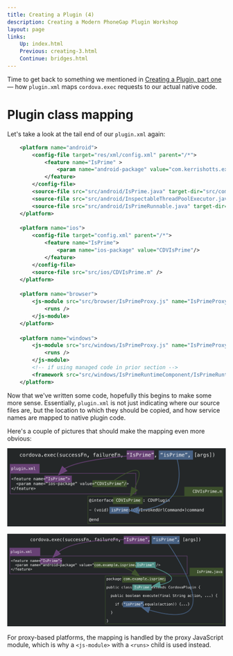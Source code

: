 ```yaml
---
title: Creating a Plugin (4)
description: Creating a Modern PhoneGap Plugin Workshop
layout: page
links:
    Up: index.html
    Previous: creating-3.html
    Continue: bridges.html
---
```


Time to get back to something we mentioned in [Creating a Plugin, part one](./creating.md) &mdash; how `plugin.xml` maps `cordova.exec` requests to our actual native code.

# Plugin class mapping

Let's take a look at the tail end of our `plugin.xml` again:

```xml
    <platform name="android">
        <config-file target="res/xml/config.xml" parent="/*">
            <feature name="IsPrime" >
                <param name="android-package" value="com.kerrishotts.example.isprime.IsPrime"/>
            </feature>
        </config-file>
        <source-file src="src/android/IsPrime.java" target-dir="src/com/kerrishotts/example/isprime" />
        <source-file src="src/android/InspectableThreadPoolExecutor.java" target-dir="src/com/kerrishotts/example/isprime" />
        <source-file src="src/android/IsPrimeRunnable.java" target-dir="src/com/kerrishotts/example/isprime" />
    </platform>

    <platform name="ios">
        <config-file target="config.xml" parent="/*">
            <feature name="IsPrime">
                <param name="ios-package" value="CDVIsPrime"/>
            </feature>
        </config-file>
        <source-file src="src/ios/CDVIsPrime.m" />
    </platform>

    <platform name="browser">
        <js-module src="src/browser/IsPrimeProxy.js" name="IsPrimeProxy">
            <runs />
        </js-module>
    </platform>

    <platform name="windows">
        <js-module src="src/windows/IsPrimeProxy.js" name="IsPrimeProxy">
            <runs />
        </js-module>
        <!-- if using managed code in prior section -->
        <framework src="src/windows/IsPrimeRuntimeComponent/IsPrimeRuntimeComponent/bin/Release/IsPrimeRuntimeComponent.winmd" custom="true"/>
    </platform>
```

Now that we've written some code, hopefully this begins to make some more sense. Essentially, `plugin.xml` is not just indicating where our source files are, but the location to which they should be copied, and how service names are mapped to native plugin code.

Here's a couple of pictures that should make the mapping even more obvious:

![iOS Plugin Class Mapping](./img/ios-plugin-class-map.png)

![Android Plugin Class Mapping](./img/android-plugin-class-map.png)

For proxy-based platforms, the mapping is handled by the proxy JavaScript module, which is why a `<js-module>` with a `<runs>` child is used instead.